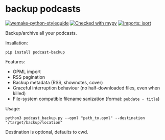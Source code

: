 # backup podcasts

[![wemake-python-styleguide](https://img.shields.io/badge/style-wemake-000000.svg)](https://github.com/wemake-services/wemake-python-styleguide)
[![Checked with mypy](https://www.mypy-lang.org/static/mypy_badge.svg)](https://mypy-lang.org/)
[![Imports: isort](https://img.shields.io/badge/%20imports-isort-%231674b1?style=flat&labelColor=ef8336)](https://pycqa.github.io/isort/)

Backup/archive all your podcasts.

Insallation:

`pip install podcast-backup`

Features:

* OPML import
* RSS pagination
* Backup metadata (RSS, shownotes, cover)
* Graceful interruption behaviour (no half-downloaded files, even when killed)
* File-system compatible filename sanization (format: `pubdate - title`)

Usage:

`python3 podcast_backup.py --opml "path_to.opml" --destination "/target/backup/location"`

Destination is optional, defaults to cwd.

